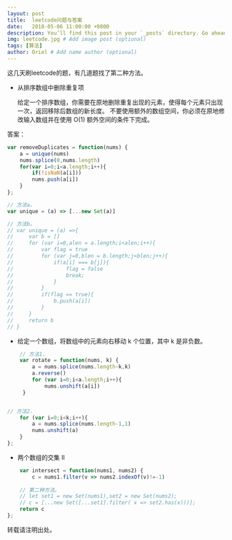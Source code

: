 ```yaml
---
layout: post
title:  leetcode问题与答案
date:   2018-05-06 11:00:00 +0800
description: You’ll find this post in your `_posts` directory. Go ahead and edit it and re-build the site to see your changes. # Add post description (optional)
img: leetcode.jpg # Add image post (optional)
tags: [算法]
author: Oriel # Add name author (optional)
---
```



这几天刷leetcode的题，有几道题找了第二种方法。

- 从排序数组中删除重复项


    给定一个排序数组，你需要在原地删除重复出现的元素，使得每个元素只出现一次，返回移除后数组的新长度。
    不要使用额外的数组空间，你必须在原地修改输入数组并在使用 O(1) 额外空间的条件下完成。

答案：
```javascript
var removeDuplicates = function(nums) {
    a = unique(nums)
    nums.splice(0,nums.length)
    for(var i=0;i<a.length;i++){
        if(!isNaN(a[i]))
        nums.push(a[i])
    }
};

// 方法a。
var unique = (a) => [...new Set(a)]

// 方法b。
// var unique = (a) =>{    
//     var b = []
//     for (var i=0,alen = a.length;i<alen;i++){
//         var flag = true
//         for (var j=0,blen = b.length;j<blen;j++){
//             if(a[i] === b[j]){
//                 flag = false
//                 break;
//             }
//         }
//         if(flag == true){
//             b.push(a[i])
//         }
//     }
//     return b
// }
```

- 给定一个数组，将数组中的元素向右移动 k 个位置，其中 k 是非负数。

```javascript
	// 方法1.
	var rotate = function(nums, k) {
    	a = nums.splice(nums.length-k,k)
    	a.reverse()
    	for (var i=0;i<a.length;i++){
        	nums.unshift(a[i])
   	 }


// 方法2.
    for (var i=0;i<k;i++){
        a = nums.splice(nums.length-1,1)
        nums.unshift(a)
    }
};
```

- 两个数组的交集 II

```javascript
	var intersect = function(nums1, nums2) {
    	c = nums1.filter(v => nums2.indexOf(v)!=-1)
    
    // 第二种方法。
    // let set1 = new Set(nums1),set2 = new Set(nums2);
    // c = [...new Set([...set1].filter( x => set2.has(x)))];
    return c
};
```


   

转载请注明出处。